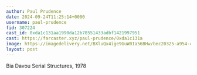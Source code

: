 ```yaml
---
author: Paul Prudence
date: 2024-09-24T11:25:14+0000
username: paul-prudence
fid: 307224
cast_id: 0xda1c131aa1990da12b78551433adbf1421997951
cast: https://farcaster.xyz/paul-prudence/0xda1c131a
image: https://imagedelivery.net/BXluQx4ige9GuW0Ia56BHw/bec20325-a954-4683-c1ec-4be358b73b00/original
layout: post
---
```


Bia Davou
Serial Structures, 1978

<img src='https://imagedelivery.net/BXluQx4ige9GuW0Ia56BHw/bec20325-a954-4683-c1ec-4be358b73b00/original' alt='' referrerpolicy='no-referrer'/>
